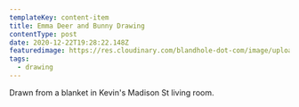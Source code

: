```yaml
---
templateKey: content-item
title: Emma Deer and Bunny Drawing
contentType: post
date: 2020-12-22T19:28:22.148Z
featuredimage: https://res.cloudinary.com/blandhole-dot-com/image/upload/t_default%20image/v1608665036/Emma_Nature_Drawing_n3bsft.jpg
tags:
  - drawing
---
```

Drawn from a blanket in Kevin's Madison St living room.